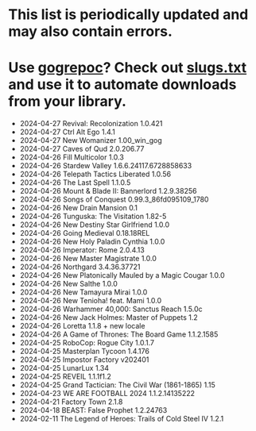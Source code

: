 # This list is periodically updated and may also contain errors.

# Use [gogrepoc](https://github.com/Kalanyr/gogrepoc "gogrepoc")? Check out [slugs.txt](https://raw.githubusercontent.com/GOG-Games-com/missing-updates/main/slugs.txt "slugs.txt") and use it to automate downloads from your library.

- 2024-04-27 Revival: Recolonization 1.0.421
- 2024-04-27 Ctrl Alt Ego 1.4.1
- 2024-04-27 New Womanizer 1.00_win_gog
- 2024-04-27 Caves of Qud 2.0.206.77
- 2024-04-26 Fill Multicolor 1.0.3
- 2024-04-26 Stardew Valley 1.6.6.24117.6728858633
- 2024-04-26 Telepath Tactics Liberated 1.0.56
- 2024-04-26 The Last Spell 1.1.0.5
- 2024-04-26 Mount & Blade II: Bannerlord 1.2.9.38256
- 2024-04-26 Songs of Conquest 0.99.3_86fd095109_1780
- 2024-04-26 New Drain Mansion 0.1
- 2024-04-26 Tunguska: The Visitation 1.82-5
- 2024-04-26 New Destiny Star Girlfriend 1.0.0
- 2024-04-26 Going Medieval 0.18.18REL
- 2024-04-26 New Holy Paladin Cynthia 1.0.0
- 2024-04-26 Imperator: Rome 2.0.4.13
- 2024-04-26 New Master Magistrate 1.0.0
- 2024-04-26 Northgard 3.4.36.37721
- 2024-04-26 New Platonically Mauled by a Magic Cougar 1.0.0
- 2024-04-26 New Salthe 1.0.0
- 2024-04-26 New Tamayura Mirai 1.0.0
- 2024-04-26 New Tenioha! feat. Mami 1.0.0
- 2024-04-26 Warhammer 40,000: Sanctus Reach 1.5.0c
- 2024-04-26 New Jack Holmes: Master of Puppets 1.2
- 2024-04-26 Loretta 1.1.8 + new locale
- 2024-04-26 A Game of Thrones: The Board Game 1.1.2.1585
- 2024-04-25 RoboCop: Rogue City 1.0.1.7
- 2024-04-25 Masterplan Tycoon 1.4.176
- 2024-04-25 Impostor Factory v202401
- 2024-04-25 LunarLux 1.34
- 2024-04-25 REVEIL 1.1.1f1.2
- 2024-04-25 Grand Tactician: The Civil War (1861-1865) 1.15
- 2024-04-23 WE ARE FOOTBALL 2024 1.1.2.14135222
- 2024-04-21 Factory Town 2.1.8
- 2024-04-18 BEAST: False Prophet 1.2.24763
- 2024-02-11 The Legend of Heroes: Trails of Cold Steel IV 1.2.1
